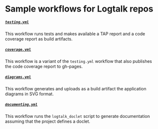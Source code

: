 # Sample workflows for Logtalk repos

##### [`testing.yml`](https://github.com/logtalk-actions/workflows/blob/master/testing.yml)

This workflow runs tests and makes available a TAP report and a code coverage report as build artifacts. 

##### [`coverage.yml`](https://github.com/logtalk-actions/workflows/blob/master/coverage.yml)

This workflow is a variant of the `testing.yml` workflow that also publishes the code coverage report to gh-pages.

##### [`diagrams.yml`](https://github.com/logtalk-actions/workflows/blob/master/diagrams.yml)

This workflow generates and uploads as a build artifact the application diagrams in SVG format.

##### [`documenting.yml`](https://github.com/logtalk-actions/workflows/blob/master/documenting.yml)

This workflow runs the `logtalk_doclet` script to generate documentation assuming that the project defines a doclet.
